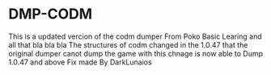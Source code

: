 # DMP-CODM
This is a updated vercion of the codm dumper From Poko  Basic Learing and all that bla bla bla The structures of codm changed in the 1.0.47 that the original dumper canot dump the game with this chnage is now able to Dump 1.0.47 and above Fix made By DarkLunaios 
